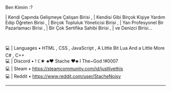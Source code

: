 Ben Kimim :?

| Kendi Çapında Gelişmeye Çalışan Birisi ,
| Kendisi Gibi Birçok Kişiye Yardım Edip Öğreten Birisi ,
| Birçok Topluluk Yöneticisi Birisi ,
| Yarı Profesyonel Bir Pazarlamacı Birisi , 
| Bir Çok Sertifika Sahibi Birisi ,
| ve Denizci Birisi...

<br>

💻 | Languages • HTML , CSS , JavaScript , A Little Bit Lua And a Little More C# , C++ <br>
💻 | Discord • ! ℂ★ ♣♥ Stache ♥♣ I The~God !#0007 <br>
💻 | Steam • https://steamcommunity.com/id/justlivethis <br>
💻 | Reddit • https://www.reddit.com/user/StacheNoisy <br>

<hr>
<p href="https://github-readme-stats.vercel.app/api?username=Zepplinmaner)](https://github.com/anuraghazra/github-readme-stats"><p>
